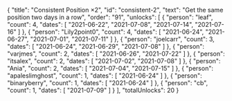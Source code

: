 {
  "title": "Consistent Position ×2",
  "id": "consistent-2",
  "text": "Get the same position two days in a row",
  "order": "91",
  "unlocks": [
    {
      "person": "leaf",
      "count": 4,
      "dates": [
        "2021-06-22",
        "2021-07-08",
        "2021-07-14",
        "2021-07-16"
      ]
    },
    {
      "person": "Lily2point0",
      "count": 4,
      "dates": [
        "2021-06-24",
        "2021-06-27",
        "2021-07-01",
        "2021-07-11"
      ]
    },
    {
      "person": "joelcarr",
      "count": 3,
      "dates": [
        "2021-06-24",
        "2021-06-29",
        "2021-07-08"
      ]
    },
    {
      "person": "varjmes",
      "count": 2,
      "dates": [
        "2021-06-26",
        "2021-07-22"
      ]
    },
    {
      "person": "itsalex",
      "count": 2,
      "dates": [
        "2021-07-02",
        "2021-07-08"
      ]
    },
    {
      "person": "Ania",
      "count": 2,
      "dates": [
        "2021-07-04",
        "2021-07-15"
      ]
    },
    {
      "person": "apaleslimghost",
      "count": 1,
      "dates": [
        "2021-06-24"
      ]
    },
    {
      "person": "binaryberry",
      "count": 1,
      "dates": [
        "2021-06-24"
      ]
    },
    {
      "person": "cb",
      "count": 1,
      "dates": [
        "2021-07-09"
      ]
    }
  ],
  "totalUnlocks": 20
}